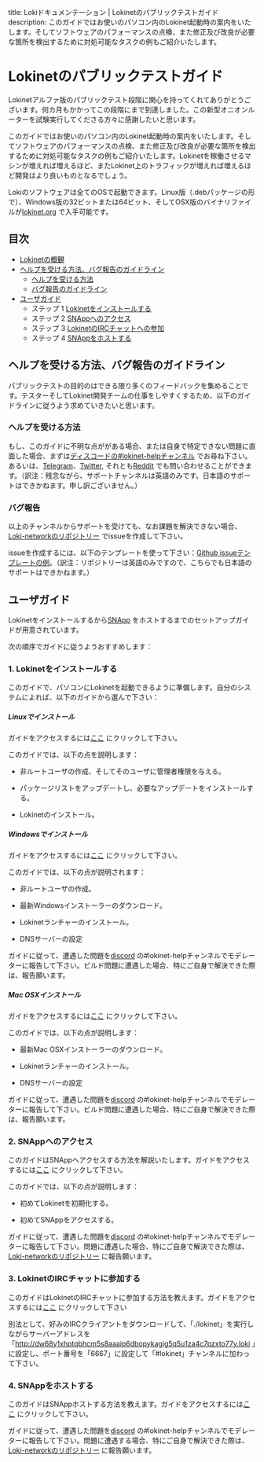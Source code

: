 title: Lokiドキュメンテーション | Lokinetのパブリックテストガイド
description: このガイドではお使いのパソコン内のLokinet起動時の案内をいたします。そしてソフトウェアのパフォーマンスの点検、また修正及び改良が必要な箇所を検出するために対処可能なタスクの例もご紹介いたします。

# Lokinetのパブリックテストガイド

Lokinetアルファ版のパブリックテスト段階に関心を持ってくれてありがとうございます。何カ月もかかってこの段階にまで到達しました。この新型オニオンルーターを試験実行してくださる方々に感謝したいと思います。

このガイドではお使いのパソコン内のLokinet起動時の案内をいたします。そしてソフトウェアのパフォーマンスの点検、また修正及び改良が必要な箇所を検出するために対処可能なタスクの例もご紹介いたします。Lokinetを稼働させるマシンが増えれば増えるほど、またLokinet上のトラフィックが増えれば増えるほど開発はより良いものとなるでしょう。

Lokiのソフトウェアは全てのOSで起動できます。Linux版（.debパッケージの形で）、Windows版の32ビットまたは64ビット、そしてOSX版のバイナリファイルが[lokinet.org](https://lokinet.org/) で入手可能です。

## 目次

- [Lokinetの概観](#Overview)
- [ヘルプを受ける方法、バグ報告のガイドライン](#getting-help-and-reporting-bugs-guidelines)
  - [ヘルプを受ける方法](#getting-help)
  - [バグ報告のガイドライン](#reporting-bugs)
- [ユーザガイド](#user-guide)
  - ステップ 1 [Lokinetをインストールする](#1-lokinet-installation)
  - ステップ 2 [SNAppへのアクセス](#2-accessing-snapps)
  - ステップ 3 [LokinetのIRCチャットへの参加](#3-joining-a-lokinet-irc-chat)
  - ステップ 4 [SNAppをホストする](#4-hosting-a-snapp)

## ヘルプを受ける方法、バグ報告のガイドライン

パブリックテストの目的のはできる限り多くのフィードバックを集めることです。テスターそしてLokinet開発チームの仕事をしやすくするため、以下のガイドラインに従うよう求めていきたいと思います。

### ヘルプを受ける方法

もし、このガイドに不明な点ががある場合、または自身で特定できない問題に直面した場合、まずは[ディスコードの#lokinet-helpチャンネル](https://discord.gg/67GXfD6) でお尋ね下さい。あるいは、[Telegram](https://t.me/LokiCommunity)、[Twitter](https://twitter.com/loki_project), それとも[Reddit](https://www.reddit.com/r/LokiProject/) でも問い合わせることができます。（訳注：残念ながら、サポートチャンネルは英語のみです。日本語のサポートはできかねます。申し訳ございません。）

### バグ報告

以上のチャンネルからサポートを受けても、なお課題を解決できない場合、[Loki-networkのリポジトリー](https://github.com/loki-project/loki-network/issues) でissueを作成して下さい。

issueを作成するには、以下のテンプレートを使って下さい：[Github issueテンプレートの例](../../../Contributing/Issue_Template/)。（訳注：リポジトリーは英語のみですので、こちらでも日本語のサポートはできかねます。）

## ユーザガイド

Lokinetをインストールするから[SNApp](../../Lokinet/SNApps.md) をホストするまでのセットアップガイドが用意されています。

次の順序でガイドに従うようおすすめします：

### 1. Lokinetをインストールする

このガイドで、パソコンにLokinetを起動できるように準備します。自分のシステムによれば、以下のガイドから選んで下さい：

##### Linuxでインストール

ガイドをアクセスするには[ここ](../Guides/lokinet-linux-guide.md) にクリックして下さい。

このガイドでは、以下の点を説明します：

- 非ルートユーザの作成、そしてそのユーザに管理者権限を与える。

- パッケージリストをアップデートし、必要なアップデートをインストールする。

- Lokinetのインストール。

##### Windowsでインストール

ガイドをアクセスするには[ここ](../Guides/lokinet-windows-guide.md) にクリックして下さい。

このガイドでは、以下の点が説明されます：

- 非ルートユーザの作成。

- 最新Windowsインストーラーのダウンロード。

- Lokinetランチャーのインストール。

- DNSサーバーの設定

ガイドに従って、遭遇した問題を[discord](https://discord.gg/67GXfD6) の#lokinet-helpチャンネルでモデレーターに報告して下さい。ビルド問題に遭遇した場合、特にご自身で解決できた際は、報告願います。

##### Mac OSXインストール

ガイドをアクセスするには[ここ](../Guides/lokinet-mac-guide.md) にクリックして下さい。

このガイドでは、以下の点が説明します：

- 最新Mac OSXインストーラーのダウンロード。

- Lokinetランチャーのインストール。

- DNSサーバーの設定

ガイドに従って、遭遇した問題を[discord](https://discord.gg/67GXfD6) の#lokinet-helpチャンネルでモデレーターに報告して下さい。ビルド問題に遭遇した場合、特にご自身で解決できた際は、報告願います。


### 2. SNAppへのアクセス

このガイドはSNAppへアクセスする方法を解説いたします。ガイドをアクセスするには[ここ](../Guides/AccessingSNApps.md) にクリックして下さい。

このガイドでは、以下の点が説明します：

- 初めてLokinetを初期化する。

- 初めてSNAppをアクセスする。

ガイドに従って、遭遇した問題を[discord](https://discord.gg/67GXfD6) の#lokinet-helpチャンネルでモデレーターに報告して下さい。問題に遭遇した場合、特にご自身で解決できた際は、[Loki-networkのリポジトリー](https://github.com/loki-project/loki-network/issues) に報告願います。

### 3. LokinetのIRCチャットに参加する
このガイドはLokinetのIRCチャットに参加する方法を教えます。ガイドをアクセスするには[ここ](../Guides/LokinetIRC.md) にクリックして下さい

別法として、好みのIRCクライアントをダウンロードして、「./lokinet」を実行しながらサーバーアドレスを「http://dw68y1xhptqbhcm5s8aaaip6dbopykagig5q5u1za4c7pzxto77y.loki 」に設定し、ポート番号を「6667」に設定して「#lokinet」チャンネルに加わって下さい。

### 4. SNAppをホストする

このガイドはSNAppホストする方法を教えます。ガイドをアクセスするには[ここ](../Guides/HostingSNApps.md) にクリックして下さい。


ガイドに従って、遭遇した問題を[discord](https://discord.gg/67GXfD6) の#lokinet-helpチャンネルでモデレーターに報告して下さい。問題に遭遇する場合、特にご自身で解決できた際は、[Loki-networkのリポジトリー](https://github.com/loki-project/loki-network/issues) に報告願います。
